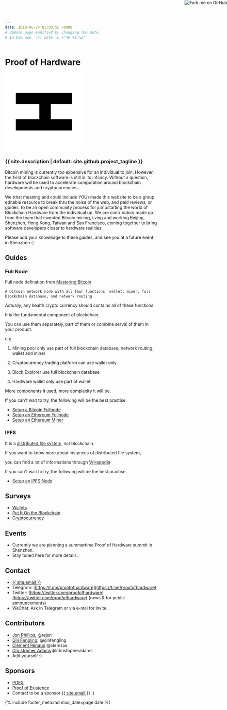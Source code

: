 ```yaml
---
date: 2018-06-24 03:00:55 +0000
# Update page modified by changing the date.
# In Vim use `:r! date -u +"%F %T %z"`
---
```


<a class="github-ribbon" href="{{ site.github.repository_url }}"><img style="position: absolute; top: 0; right: 0; border: 0;" src="https://s3.amazonaws.com/github/ribbons/forkme_right_green_007200.png" alt="Fork me on GitHub"></a>

# Proof of Hardware

![](/assets/poh-logo-256.png?raw=true)

### {{ site.description | default: site.github.project_tagline }}

Bitcoin mining is currently too expensive for an individual to join. However, the field of blockchain software is still in its infancy. Without a question, hardware will be used to accelerate computation around blockchain developments and cryptocurrencies.

We (that meaning and could include YOU) made this website to be a group editable resource to break thru the noise of the web, and paid reviews, or guides, to be an open community process for jumpstarting the world of Blockchain Hardware from the individual up. We are contributors made up from the team that invented Bitcoin mining, living and working Beijing, Shenzhen, Hong Kong, Taiwan and San Francisco, coming together to bring software developers closer to hardware realities.

Please add your knowledge to these guides, and see you at a future event in Shenzhen :)


## Guides

### Full Node

Full node defination from [Mastering Bitcoin](https://github.com/bitcoinbook/bitcoinbook)

```
A bitcoin network node with all four functions: wallet, miner, full blockchain database, and network routing
```

Actually, any health crypto currency should contains all of these functions.

It is the fundamental component of blockchain.

You can use them separately, part of them or combine serval of them in your product.

e.g.

1. Mining pool only use part of full blockchain database, network routing, wallet and miner

2. Cryptocurrency trading platform can use wallet only

3. Block Explorer use full blockchain database

4. Hardware wallet only use part of wallet

More components it used, more complexity it will be.

If you can't wait to try, the following will be the best practise.

- [Setup a Bitcoin Fullnode](/guide/setup-bitcoin-fullnode)
- [Setup an Ethereum Fullnode](/guide/setup-ethereum-fullnode)
- [Setup an Ethereum Miner](/guide/setup-ethereum-miner)

### IPFS

It is a [distributed file system](https://en.wikipedia.org/wiki/Clustered_file_system#Distributed_file_systems), not blockchain.

If you want to know more about instances of distributed file system,

you can find a lot of informations through [Wikepedia](https://en.wikipedia.org/wiki/List_of_file_systems#Distributed_file_systems)

If you can't wait to try, the following will be the best practise.

- [Setup an IPFS Node](/guide/setup-ipfs-node)

## Surveys

- [Wallets](/survey/wallets)
- [Put It On the Blockchain](/survey/put-it-on-the-blockchain)
- [Cryptocurrency](/survey/cryptocurrency)

## Events

- Currently we are planning a summertime Proof of Hardware summit in Shenzhen.
- Stay tuned here for more details.

## Contact

- <a href="mailto:{{ site.email }}">{{ site.email }}</a>
- Telegram: [https://t.me/proofofhardware](https://t.me/proofofhardware)
- Twitter: [https://twitter.com/proofofhardware](https://twitter.com/proofofhardware) (news & for public announcements)
- WeChat: Ask in Telegram or via e-mai for invite.

## Contributors

- [Jon Phillips](http://rejon.org), @rejon
- [Qin Fengling](http://qinfengling.io), @qinfengling
- [Clément Renaud](http://clementrenaud.com) @clemsos
- [Christopher Adams](https://christopheradams.io) @christopheradams
- Add yourself :)

## Sponsors

- [POEX](https://poex.io)
- [Proof of Existence](https://proofofexistence.com)
- Contact to be a sponsor <a href="mailto:{{ site.email }}">{{ site.email }}</a>  :)

{% include footer_meta.md mod_date=page.date %}
